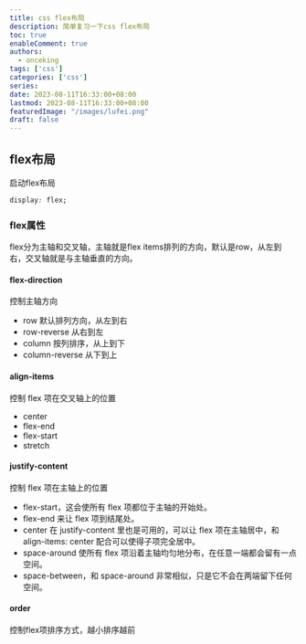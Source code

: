```yaml
---
title: css flex布局
description: 简单复习一下css flex布局
toc: true
enableComment: true
authors:
  - onceking 
tags: ['css']
categories: ['css']
series:
date: 2023-08-11T16:33:00+08:00
lastmod: 2023-08-11T16:33:00+08:00
featuredImage: "/images/lufei.png"
draft: false
---
```


## flex布局
启动flex布局
```css
display: flex;
```
### flex属性
flex分为主轴和交叉轴，主轴就是flex items排列的方向，默认是row，从左到右，交叉轴就是与主轴垂直的方向。
#### flex-direction
控制主轴方向
- row 默认排列方向，从左到右
- row-reverse 从右到左
- column 按列排序，从上到下
- column-reverse 从下到上
#### align-items
控制 flex 项在交叉轴上的位置
- center
- flex-end
- flex-start
- stretch
#### justify-content
控制 flex 项在主轴上的位置
- flex-start，这会使所有 flex 项都位于主轴的开始处。
- flex-end 来让 flex 项到结尾处。
- center 在 justify-content 里也是可用的，可以让 flex 项在主轴居中，和 align-items: center 配合可以使得子项完全居中。
- space-around 使所有 flex 项沿着主轴均匀地分布，在任意一端都会留有一点空间。
- space-between，和 space-around 非常相似，只是它不会在两端留下任何空间。
#### order
控制flex项排序方式，越小排序越前


